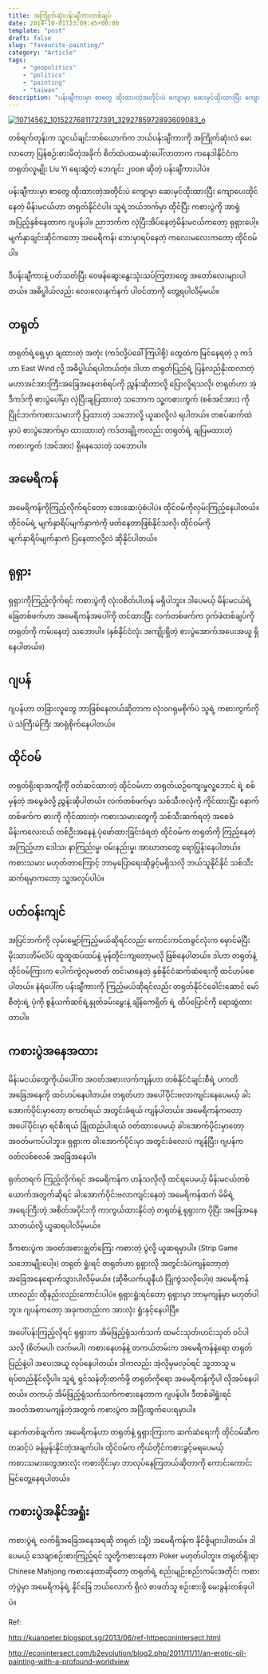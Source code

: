 ```yaml
---
title: အကြိုက်ဆုံးပန်းချီကားတစ်ချပ်
date: 2014-10-01T23:09:45+00:00
template: "post"  
draft: false  
slug: "favourite-painting/"  
category: "Article"
tags:
    - "geopolitics"
    - "politics"
    - "painting"
    - "taiwan"
description: "ပန်းချီကားမှာ စာတွေ ထိုးထားတဲ့အတိုင်းပဲ ကျောမှာ ဆေးမှင်ထိုးထားပြီး ကျောပေးထိုင်နေတဲ့ မိန်းမငယ်ဟာ တရုတ်နိုင်ငံပါ။ သူရဲ့ဘယ်ဘက်မှာ ထိုင်ပြီး ကစားပွဲကို အာရုံအပြည့်နှစ်နေတာက ဂျပန်ပါ။ ညာဘက်က လှဲပြီးအိပ်နေတဲ့မိန်းမငယ်ကတော့ ရုရှားပေါ့။ မျက်နှာချင်းဆိုင်ကတော့ အမေရိကန်၊ ဘေးမှာရပ်နေတဲ့ ကလေးမလေးကတော့ ထိုင်ဝမ်ပါ။"
---
```

[<img class="aligncenter size-large wp-image-457" src="https://i1.wp.com/wp-kryptonova.rhcloud.com/wp-content/uploads/2015/01/10714562_10152276811727391_3292785972893609083_o-1024x684.jpg?resize=660%2C441" alt="10714562_10152276811727391_3292785972893609083_o" srcset="https://i2.wp.com/wp-kryptonova.rhcloud.com/wp-content/uploads/2015/01/10714562_10152276811727391_3292785972893609083_o.jpg?w=1024&ssl=1 1024w, https://i2.wp.com/wp-kryptonova.rhcloud.com/wp-content/uploads/2015/01/10714562_10152276811727391_3292785972893609083_o.jpg?resize=300%2C200&ssl=1 300w, https://i2.wp.com/wp-kryptonova.rhcloud.com/wp-content/uploads/2015/01/10714562_10152276811727391_3292785972893609083_o.jpg?resize=768%2C513&ssl=1 768w" sizes="(max-width: 660px) 100vw, 660px" data-recalc-dims="1" />](https://i2.wp.com/wp-kryptonova.rhcloud.com/wp-content/uploads/2015/01/10714562_10152276811727391_3292785972893609083_o.jpg)

တစ်ရက်တုန်းက သူငယ်ချင်းတစ်ယောက်က ဘယ်ပန်းချီကားကို အကြိုက်ဆုံးလဲ မေးလာတော့ ပြန်စဉ်းစားမိတဲ့အခိုက် စိတ်ထဲပထမဆုံးပေါ်လာတာက ကနေဒါနိုင်ငံက တရုတ်လူမျိုး Liu Yi ရေးဆွဲတဲ့ ဘေဂျင်း ၂၀၀၈ ဆိုတဲ့ ပန်းချီကားပါပဲ။

ပန်းချီကားမှာ စာတွေ ထိုးထားတဲ့အတိုင်းပဲ ကျောမှာ ဆေးမှင်ထိုးထားပြီး ကျောပေးထိုင်နေတဲ့ မိန်းမငယ်ဟာ တရုတ်နိုင်ငံပါ။ သူရဲ့ဘယ်ဘက်မှာ ထိုင်ပြီး ကစားပွဲကို အာရုံအပြည့်နှစ်နေတာက ဂျပန်ပါ။ ညာဘက်က လှဲပြီးအိပ်နေတဲ့မိန်းမငယ်ကတော့ ရုရှားပေါ့။ မျက်နှာချင်းဆိုင်ကတော့ အမေရိကန်၊ ဘေးမှာရပ်နေတဲ့ ကလေးမလေးကတော့ ထိုင်ဝမ်ပါ။

ဒီပန်းချီကားနဲ့ ပတ်သတ်ပြီး ဝေဖန်ဆွေးနွေးသုံးသပ်ကြတာတွေ အတော်လေးများပါတယ်။ အဓိပ္ဗါယ်လည်း လေးလေးနက်နက် ပါဝင်တာကို တွေ့ရပါလိမ့်မယ်။

## တရုတ်

တရုတ်ရဲ့ရှေ့မှာ ချထားတဲ့ အတုံး (ကဒ်လို့ပဲခေါ်ကြပါစို့) တွေထဲက မြင်နေရတဲ့ ၃ ကဒ်ဟာ East Wind လို့ အဓိပ္ဗါယ်ရပါတယ်တဲ့။ ဒါဟာ တရုတ်ပြည်ရဲ့ ပြန်လည်နိုးထလာတဲ့ မဟာအင်အားကြီးအခြေအနေတစ်ရပ်ကို ညွှန်းဆိုတာလို့ ပြောလို့ရသလို၊ တရုတ်ဟာ အဲ့ဒီကဒ်ကို စားပွဲပေါ်မှာ လှဲပြီးချပြထားတဲ့ သဘောက သူ့ကစားကွက် (စစ်အင်အား) ကို ပြိုင်ဘက်ကစားသမားကို ပြထားတဲ့ သဘောလို့ ယူဆလို့လဲ ရပါတယ်။ တစပ်ဆက်ထဲမှာပဲ စားပွဲအောက်မှာ ထားထားတဲ့ ကဒ်တချို့ကလည်း တရုတ်ရဲ့ ချပြမထားတဲ့ ကစားကွက် (အင်အား) ရှိနေသေးတဲ့ သဘောပါ။

## အမေရိကန်

အမေရိကန်ကိုကြည့်လိုက်ရင်တော့ အေးဆေးပုံစံပါပဲ။ ထိုင်ဝမ်ကိုလှမ်းကြည့်နေပါတယ်။ ထိုင်ဝမ်ရဲ့ မျက်နှာရိပ်မျက်နှာကဲကို ဖတ်နေတာဖြစ်နိုင်သလို၊ ထိုင်ဝမ်ကို မျက်နှာရိပ်မျက်နှာကဲ ပြနေတာလို့လဲ ဆိုနိုင်ပါတယ်။

## ရုရှား

ရှရှားကိုကြည့်လိုက်ရင် ကစားပွဲကို လုံးဝစိတ်ပါဟန် မရှိပါဘူး။ ဒါပေမယ့် မိန်းမငယ်ရဲ့ခြေတစ်ဖက်ဟာ အမေရိကန်အပေါ်ကို တင်ထားပြီး လက်တစ်ဖက်က ဝှက်ဖဲတစ်ချပ်ကို တရုတ်ကို ကမ်းနေတဲ့ သဘောပါ။ (နှစ်နိုင်ငံလုံး အကျိုးရှိတဲ့ စားပွဲအောက်အပေးအယူ ရှိနေပါတယ်။)

## ဂျပန်

ဂျပန်ဟာ တခြားလူတွေ ဘာဖြစ်နေတယ်ဆိုတာက လုံးဝဂရုမစိုက်ပဲ သူရဲ့ ကစားကွက်ကိုပဲ သဲကြီးမဲကြီး အာရုံစိုက်နေပါတယ်။

## ထိုင်ဝမ်

တရုတ်ရိုးရာအကျီင်္ကို ဝတ်ဆင်ထားတဲ့ ထိုင်ဝမ်ဟာ တရုတ်ယဉ်ကျေးမှုလူ့ဘောင် ရဲ့ စစ်မှန်တဲ့ အမွေခံလို့ ညွှန်းဆိုပါတယ်။ လက်တစ်ဖက်မှာ သစ်သီးဇလုံကို ကိုင်ထားပြီး နောက်တစ်ဖက်က ဓားကို ကိုင်ထားတဲ့၊ ကစားသမားတွေကို သစ်သီးဆက်ရတဲ့ အစေခံမိန်းကလေးငယ် တစ်ဦးအနေနဲ့ ပုံဖော်ထားခြင်းခံရတဲ့ ထိုင်ဝမ်က တရုတ်ကို ကြည့်နေတဲ့အကြည့်ဟာ ဒေါသ၊ နာကြည်းမှု၊ ဝမ်းနည်းမှု၊ အာဃာတတွေ ရောပြွန်းနေပါတယ်။ ကစားသမား မဟုတ်တာကြောင့် ဘာမှပြောရေးဆိုခွင့်မရှိသလို ဘယ်သူနိုင်နိုင် သစ်သီးဆက်ရမှာကတော့ သူ့အလုပ်ပါပဲ။

## ပတ်ဝန်းကျင်

အပြင်ဘက်ကို လှမ်းမျှော်ကြည့်မယ်ဆိုရင်လည်း ကောင်းကင်တခွင်လုံးက မှောင်မဲပြီး မိုးသားတိမ်လိပ် ထူထူထပ်ထပ်နဲ့ မုန်တိုင်းကျတော့မလို ဖြစ်နေပါတယ်။ ဒါဟာ တရုတ်နဲ့ထိုင်ဝမ်ကြားက ပေါက်ကွဲလုမတတ် တင်းမာနေတဲ့ နှစ်နိုင်ငံဆက်ဆံရေးကို ထင်ဟပ်စေပါတယ်။ နံရံပေါ်က ပန်းချီကားကို ကြည့်မယ်ဆိုရင်လည်း တရုတ်နိုင်ငံခေါင်းဆောင် မော်စီတုံးရဲ့ ပုံကို စွန်ယက်ဆင်ရဲ့နှုတ်ခမ်းမွှေးနဲ့ ချိန်ကေရှိတ် ရဲ့ ထိပ်ပြောင်ကို ရောဆွဲထားတာပါ။

## ကစားပွဲအနေအထား

မိန်းမငယ်တွေကိုယ်ပေါ်က အဝတ်အစားလက်ကျန်ဟာ တစ်နိုင်ငံချင်းစီရဲ့ ပကတိအခြေအနေကို ထင်ဟပ်နေပါတယ်။ တရုတ်ဟာ အပေါ်ပိုင်းဗလာကျင်းနေပေမယ့် ခါးအောက်ပိုင်းမှာတော့ စကတ်ရယ် အတွင်းခံရယ် ကျန်ပါတယ်။ အမေရိကန်ကတော့ အပေါ်ပိုင်းမှာ ရင်စီးရယ် ခြုံထည်ပါးရယ် ဝတ်ထားပေမယ့် ခါးအောက်ပိုင်းမှာတော့ အဝတ်မကပ်ပါဘူး။ ရှရှားက ခါးအောက်ပိုင်းမှာ အတွင်းခံလေးပဲ ကျန်ပြီး၊ ဂျပန်က ဝတ်လစ်စလစ် အခြေအနေပါ။

ရုတ်တရက် ကြည့်လိုက်ရင် အမေရိကန်က ဟန်သလိုလို ထင်ရပေမယ့် မိန်းမငယ်တစ်ယောက်အတွက်ဆိုရင် ခါးအောက်ပိုင်းဗလာကျင်းနေတဲ့ အမေရိကန်ထက် မိမိရဲ့အရေးကြီးတဲ့ အစိတ်အပိုင်းကို ကာကွယ်ထားနိုင်တဲ့ တရုတ်နဲ့ ရုရှားက ပိုပြီး အခြေအနေသာတယ်လို့ ယူဆရပါလိမ့်မယ်။

ဒီကစားပွဲက အဝတ်အစားချွတ်ကြေး ကစားတဲ့ ပွဲလို့ ယူဆရမှာပါ။ (Strip Game သဘောမျိုးပေါ့။) တရုတ် ရှုံးရင် တရုတ်ဟာ ရုရှားလို အတွင်းခံပဲကျန်တော့တဲ့ အခြေအနေရောက်သွားပါလိမ့်မယ်။ (ဆိုဗီယက်ယူနီယံ ပြိုကွဲသလိုပေါ့။) အမေရိကန်ဟာလည်း ထိုနည်းလည်းကောင်းပါပဲ။ ရုရှားရှုံးရင်တော့ ရုရှားမှာ ဘာမှကျန်မှာ မဟုတ်ပါဘူး။ ဂျပန်ကတော့ အခုကတည်းက အားလုံး ရှုံးနှင့်နေပါပြီ။

အပေါ်ပန်းကြည့်လိုရင် ရုရှားက အိမ်ဖြည့်ရုံသက်သက် ထမင်းသုတ်၊ဟင်းသုတ် ဝင်ပါသလို (စိတ်မပါ၊ လက်မပါ) ကစားနေဟန်နဲ့ တကယ်တမ်းက အမေရိကန်နဲ့ရော တရုတ်ပြည်နဲ့ပါ အပေးအယူ လုပ်နေပါတယ်။ ဒါကလည်း အဲ့လိုမှမလုပ်ရင် သူ့ဘာသူ မရပ်တည်နိုင်လို့ပါ။ သူရဲ့ ရှင်သန်တိုးတက်ဖို့ တရုတ်ကိုရော အမေရိကန်ကိုပါ လိုအပ်နေပါတယ်။ တကယ့် အိမ်ဖြည့်ရုံသက်သက်ကစားနေတာက ဂျပန်ပါ။ ဒီတစ်ခါရှုံးရင် အဝတ်အစားမကျန်တဲ့အတွက် ကစားပွဲက အပြီးထွက်ပေးရမှာပါ။

နောက်တစ်ချက်က အမေရိကန်ဟာ တရုတ်နဲ့ ရှရှားကြားက ဆက်ဆံရေးကို ထိုင်ဝမ်ဆီကတဆင့်ပဲ ခန့်မှန်းနိုင်တဲ့အချက်ပါ။ ထိုင်ဝမ်က ကိုယ်တိုင်ကစားခွင့်မရပေမယ့် ကစားသမားတွေအားလုံး ကစားဝိုင်းမှာ ဘာလုပ်နေကြတယ်ဆိုတာကို ကောင်းကောင်းမြင်တွေ့နေရပါတယ်။

## ကစားပွဲအနိုင်အရှုံး

ကစားပွဲရဲ့ လက်ရှိအခြေအနေအရဆို တရုတ် (သို့) အမေရိကန်က နိုင်ဖို့များပါတယ်။ ဒါပေမယ့် သေချာစဉ်းစားကြည့်ရင် သူတို့ကစားနေတာ Poker မဟုတ်ပါဘူး။ တရုတ်ရိုးရာ Chinese Mahjong ကစားနေတာဆိုတော့ တရုတ်ရဲ့ စည်းမျဉ်းစည်းကမ်းအတိုင်း ကစားတဲ့ပွဲမှာ အမေရိကန်ရဲ့ နိုင်ခြေ ဘယ်လောက် ရှိလဲ စာဖတ်သူ စဉ်းစားဖို့ မေးခွန်းတစ်ခုပါပဲ။

Ref:

http://kuanpeter.blogspot.sg/2013/06/ref-httpeconintersect.html
  
http://econintersect.com/b2evolution/blog2.php/2011/11/11/an-erotic-oil-painting-with-a-profound-worldview